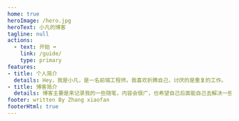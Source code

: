 ```yaml
---
home: true
heroImage: /hero.jpg
heroText: 小凡的博客
tagline: null
actions:
  - text: 开始 ➡️
    link: /guide/
    type: primary
features:
- title: 个人简介
  details: Hey，我是小凡，是一名前端工程师。我喜欢折腾自己，讨厌的是重复的工作。
- title: 博客简介
  details: 博客主要是来记录我的一些随笔，内容会很广，也希望自己后面能自己去解决一些难题。
footer: written By Zhang xiaofan
footerHtml: true
---
```

